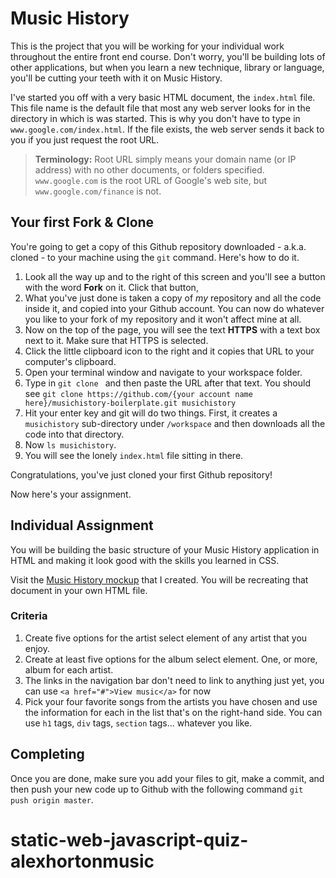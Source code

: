 # Music History

This is the project that you will be working for your individual work throughout the entire front end course. Don't worry, you'll be building lots of other applications, but when you learn a new technique, library or language, you'll be cutting your teeth with it on Music History.

I've started you off with a very basic HTML document, the `index.html` file. This file name is the default file that most any web server looks for in the directory in which is was started. This is why you don't have to type in `www.google.com/index.html`. If the file exists, the web server sends it back to you if you just request the root URL.

> **Terminology:** Root URL simply means your domain name (or IP address) with no other documents, or folders specified. `www.google.com` is the root URL of Google's web site, but `www.google.com/finance` is not.

## Your first Fork & Clone

You're going to get a copy of this Github repository downloaded - a.k.a. cloned - to your machine using the `git` command. Here's how to do it.

1. Look all the way up and to the right of this screen and you'll see a button with the word **Fork** on it. Click that button,
2. What you've just done is taken a copy of *my* repository and all the code inside it, and copied into your Github account. You can now do whatever you like to your fork of my repository and it won't affect mine at all.
3. Now on the top of the page, you will see the text **HTTPS** with a text box next to it. Make sure that HTTPS is selected.
4. Click the little clipboard icon to the right and it copies that URL to your computer's clipboard.
5. Open your terminal window and navigate to your workspace folder.
6. Type in `git clone ` and then paste the URL after that text. You should see
   `git clone https://github.com/{your account name here}/musichistory-boilerplate.git musichistory`
1. Hit your enter key and git will do two things. First, it creates a `musichistory` sub-directory under `/workspace` and then downloads all the code into that directory.
1. Now `ls musichistory`.
1. You will see the lonely `index.html` file sitting in there.

Congratulations, you've just cloned your first Github repository!

Now here's your assignment.

## Individual Assignment

You will be building the basic structure of your Music History application in HTML and making it look good with the skills you learned in CSS.

Visit the [Music History mockup](https://moqups.com/chortlehoort/1E8LJX7r/) that I created. You will be recreating that document in your own HTML file.

### Criteria 

1. Create five options for the artist select element of any artist that you enjoy.
1. Create at least five options for the album select element. One, or more, album for each artist.
1. The links in the navigation bar don't need to link to anything just yet, you can use `<a href="#">View music</a>` for now
1. Pick your four favorite songs from the artists you have chosen and use the information for each in the list that's on the right-hand side. You can use `h1` tags, `div` tags, `section` tags... whatever you like.

## Completing

Once you are done, make sure you add your files to git, make a commit, and then push your new code up to Github with the following command `git push origin master`.
# static-web-javascript-quiz-alexhortonmusic
